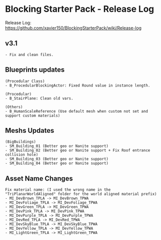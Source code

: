 # Blocking Starter Pack - Release Log
Release Log: https://github.com/xavier150/BlockingStarterPack/wiki/Release-log

## v3.1
	- Fix and clean files.

## Blueprints updates
	(Procedular Class)
	- B_ProcedularBlockingActor: Fixed Round value in instance length.
	
	(Procedular)
	- B_StairPlane: Clean old vars.
	
	(Others)
	- B_HumanScaleReference (Use default mesh when custom not set and support custom materials)
	
## Meshs Updates

	(BigBuildings)
	- SM_Building_01 (Better geo or Nanite support)
	- SM_Building_02 (Better geo or Nanite support + Fix Roof entrance collision hole)
	- SM_Building_03 (Better geo or Nanite support)
	- SM_Building_04 (Better geo or Nanite support)

## Asset Name Changes
	Fix material name: (I used the wrong name in the "TriPlanarWorldAligned" folder for the world aligned material prefix)
	- MI_DevBrown_TPLA -> MI_DevBrown_TPWA
	- MI_DevFoliage_TPLA -> MI_DevFoliage_TPWA
	- MI_DevGreen_TPLA -> MI_DevGreen_TPWA
	- MI_DevPink_TPLA -> MI_DevPink_TPWA
	- MI_DevPurple_TPLA -> MI_DevPurple_TPWA
	- MI_DevRed_TPLA -> MI_DevRed_TPWA
	- MI_DevSkyBlue_TPLA -> MI_DevSkyBlue_TPWA
	- MI_DevYellow_TPLA -> MI_DevYellow_TPWA
	- MI_LightGreen_TPLA -> MI_LightGreen_TPWA





